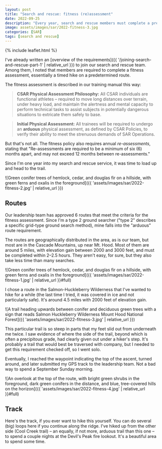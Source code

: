 ```yaml
---
layout: post
title: "Search and rescue: fitness (re)assessment"
date: 2022-09-25
description: "Every year, search and rescue members must complete a pre-approved route to confirm their physical fitness. The routes gain between 2000 and 3000 feet, all in around 5 miles. I went out this morning to check the box"
image: assets/images/sar/2022-fitness-3.jpg
categories: [SAR]
tags: [search and rescue]
---
```


{% include leaflet.html %}

I've already written an [overview of the requirements]({{ '/joining-search-and-rescue-part-1' | relative_url }}) to join our search and rescue team. Among them, I noted that members are required to complete a fitness assessment, essentially a timed hike on a predetermined route.

The fitness assessment is described in our training manual this way:

> **CSAR Physical Assessment Philosophy:** All CSAR individuals are functional athletes – required to move long distances over terrain, under heavy load, and maintain the alertness and mental capacity to perform technical tasks to assist subjects in potentially dangerous situations to extricate them safely to base.

> **Initial Physical Assessment:** All trainees will be required to undergo an **arduous** physical assessment, as defined by CSAR Policies, to verify their ability to meet the strenuous demands of SAR Operations.

But that's not all. The fitness policy also requires annual _re-assessments_, stating that "Re-assessments are required to be a minimum of six (6) months apart, and may not exceed 12 months between re-assessments."

Since I'm one year into my search and rescue service, it was time to load up and head to the trail.

![Green conifer trees of hemlock, cedar, and douglas fir on a hillside, with green ferns and oxalis in the foreground]({{ 'assets/images/sar/2022-fitness-2.jpg' | relative_url }})

## Routes

Our leadership team has approved 6 routes that meet the criteria for the fitness assessment. Since I'm a type 2 ground searcher ("type 2" describes a specific grid-type ground search method), mine falls into the "arduous" route requirement.

The routes are geographically distributed in the area, as is our team, but most are in the Cascade Mountains, up near Mt. Hood. Most of them are around 5 miles, with elevation gain between 2000 and 3000 feet, and must be completed within 2–2.5 hours. They aren't easy, for sure, but they also take less time than many searches.

![Green conifer trees of hemlock, cedar, and douglas fir on a hillside, with green ferns and oxalis in the foreground]({{ 'assets/images/sar/2022-fitness-1.jpg' | relative_url }}#full)

I chose a route in the Salmon-Huckleberry Wilderness that I've wanted to hike for a while (the last time I tried, it was covered in ice and not particularly safe). It's around 4.5 miles with 2000 feet of elevation gain.

![A trail heading upwards between conifer and deciduous green trees with a sign that reads Salmon Huckleberry Wilderness Mount Hood National Forest]({{ 'assets/images/sar/2022-fitness-3.jpg' | relative_url }})

This particular trail is so steep in parts that my feet slid out from underneath me twice. I saw evidence of where the side of the trail, beyond which is often a precipitous grade, had clearly given out under a hiker's step.  It's probably a trail that would best be traversed with company, but I needed to get this requirement checked off, so I went solo.

Eventually, I reached the waypoint indicating the top of the ascent, turned around, and later submitted my GPS track to the leadership team. Not a bad way to spend a September Sunday morning.

![An overlook at the top of the route, with bright green shrubs in the foreground, dark green conifers in the distance, and blue, tree-covered hills on the horizon]({{ 'assets/images/sar/2022-fitness-4.jpg' | relative_url }}#full)

## Track

Here's the track, if you ever want to hike this yourself. You can do several (big) loops here if you continue along the ridge. I've hiked up from the other side (Cool Creek trail) – an equally, if not more, arduous trail than this one – to spend a couple nights at the Devil's Peak fire lookout. It's a beautiful area to spend some time. 

 <div class="map" id="map"></div>

<script>
    var map = L.map('map').setView([45.283043379694874, -121.94074901318209], 14)    
    var fitnessFeature = {% include data/2022/sar-map-data.html %}

        L.tileLayer('https://stamen-tiles.a.ssl.fastly.net/terrain/{z}/{x}/{y}.jpg', {
        attribution: 'Map tiles by Stamen Design, under CC BY 3.0. Data by OpenStreetMap, under ODbL.',
        subdomains: 'abcd',
        maxZoom: 19
        }).addTo(map);

    L.geoJSON(fitnessFeature).addTo(map);
</script>
